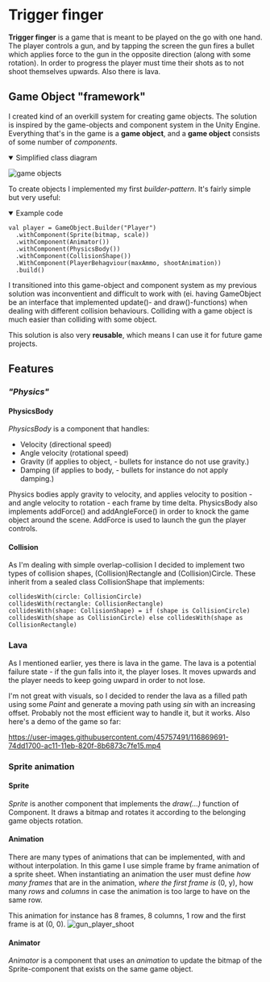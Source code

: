 # Trigger finger
<b>Trigger finger</b> is a game that is meant to be played on the go with one hand. The player controls a gun, and by tapping the screen the gun fires a bullet which applies force to the gun in the opposite direction (along with some rotation). In order to progress the player must time their shots as to not shoot themselves upwards. Also there is lava.

## Game Object "framework"
I created kind of an overkill system for creating game objects. The solution is inspired by the game-objects and component system in the Unity Engine. Everything that's in the game is a <b>game object</b>, and a <b>game object</b> consists of some number of <i>components</i>.
<details open>
  <summary>Simplified class diagram</summary>

![game objects](https://user-images.githubusercontent.com/45757491/116861602-9d5e1480-ac03-11eb-88c3-1f4f50d82f89.png)
</details>

To create objects I implemented my first <i>builder-pattern</i>. It's fairly simple but very useful: 
<details open>
  <summary>Example code</summary>
  
```
val player = GameObject.Builder("Player")
  .withComponent(Sprite(bitmap, scale))
  .withComponent(Animator())
  .withComponent(PhysicsBody())
  .withComponent(CollisionShape())
  .WithComponent(PlayerBehagviour(maxAmmo, shootAnimation))
  .build()
```
</details>

I transitioned into this game-object and component system as my previous solution was inconventient and difficult to work with (ei. having GameObject be an interface that implemented update()- and draw()-functions) when dealing with different collision behaviours. Colliding with a game object is much easier than colliding with some object. 

This solution is also very <b>reusable</b>, which means I can use it for future game projects.

## Features
### <i>"Physics"</i>
#### PhysicsBody
<i>PhysicsBody</i> is a component that handles:
- Velocity (directional speed)
- Angle velocity (rotational speed)
- Gravity (if applies to object, - bullets for instance do not use gravity.)
- Damping (if applies to body, - bullets for instance do not apply damping.)

Physics bodies apply gravity to velocity, and applies velocity to position - and angle velocity to rotation - each frame by time delta.
PhysicsBody also implements addForce() and addAngleForce() in order to knock the game object around the scene. AddForce is used to launch the gun the player controls.

#### Collision
As I'm dealing with simple overlap-collision I decided to implement two types of collision shapes, (Collision)Rectangle and (Collision)Circle. These inherit from a sealed class CollisionShape that implements:
```
collidesWith(circle: CollisionCircle)
collidesWith(rectangle: CollisionRectangle)
collidesWith(shape: CollisionShape) = if (shape is CollisionCircle) collidesWith(shape as CollisionCircle) else collidesWith(shape as CollisionRectangle)
```
### Lava
As I mentioned earlier, yes there is lava in the game. The lava is a potential failure state - if the gun falls into it, the player loses. It moves upwards and the player needs to keep going uwpard in order to not lose. 

I'm not great with visuals, so I decided to render the lava as a filled path using some <i>Paint</i> and generate a moving path using <i>sin</i> with an increasing offset. Probably not the most efficient way to handle it, but it works. Also here's a demo of the game so far: 

https://user-images.githubusercontent.com/45757491/116869691-74dd1700-ac11-11eb-820f-8b6873c7fe15.mp4

### Sprite animation
#### Sprite
<i>Sprite</i> is another component that implements the <i>draw(...)</i> function of Component. It draws a bitmap and rotates it according to the belonging game objects rotation. 
#### Animation
There are many types of animations that can be implemented, with and without interpolation. In this game I use simple frame by frame animation of a sprite sheet. When instantiating an animation the user must define <i>how many frames</i> that are in the animation, <i>where the first frame is</i> (0, y), how many <i>rows</i> and <i>columns</i> in case the animation is too large to have on the same row. 

This animation for instance has 8 frames, 8 columns, 1 row and the first frame is at (0, 0).
![gun_player_shoot](https://user-images.githubusercontent.com/45757491/116876497-dbb3fd80-ac1c-11eb-80dd-dafdd7646fe6.png)

#### Animator
<i>Animator</i> is a component that uses an <i>animation</i> to update the bitmap of the Sprite-component that exists on the same game object.

